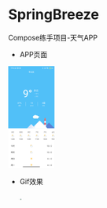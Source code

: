 # SpringBreeze
Compose练手项目-天气APP

- APP页面

<img src="device-2021-11-19-130750.png" style="zoom:20%;" />

- Gif效果

  <img src="app.gif" style="zoom:20%;" />
